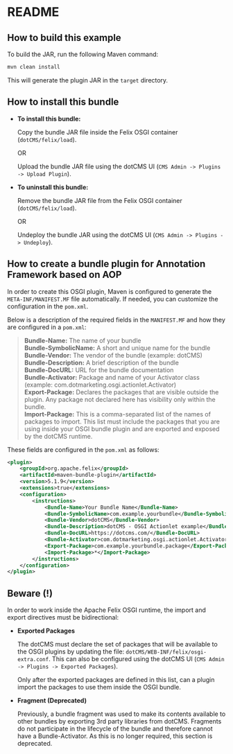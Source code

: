 # README

## How to build this example

To build the JAR, run the following Maven command: 
```sh
mvn clean install
```

This will generate the plugin JAR in the `target` directory.

## How to install this bundle

* **To install this bundle:**

  Copy the bundle JAR file inside the Felix OSGI container (`dotCMS/felix/load`).

  OR

  Upload the bundle JAR file using the dotCMS UI (`CMS Admin -> Plugins -> Upload Plugin`).

* **To uninstall this bundle:**

  Remove the bundle JAR file from the Felix OSGI container (`dotCMS/felix/load`).

  OR

  Undeploy the bundle JAR using the dotCMS UI (`CMS Admin -> Plugins -> Undeploy`).

## How to create a bundle plugin for Annotation Framework based on AOP  

In order to create this OSGI plugin, Maven is configured to generate the `META-INF/MANIFEST.MF` file automatically. If needed, you can customize the configuration in the `pom.xml`.

Below is a description of the required fields in the `MANIFEST.MF` and how they are configured in a `pom.xml`:

> **Bundle-Name:** The name of your bundle  
> **Bundle-SymbolicName:** A short and unique name for the bundle  
> **Bundle-Vendor:** The vendor of the bundle (example: dotCMS)  
> **Bundle-Description:** A brief description of the bundle  
> **Bundle-DocURL:** URL for the bundle documentation  
> **Bundle-Activator:** Package and name of your Activator class (example: com.dotmarketing.osgi.actionlet.Activator)  
> **Export-Package:** Declares the packages that are visible outside the plugin. Any package not declared here has visibility only within the bundle.  
> **Import-Package:** This is a comma-separated list of the names of packages to import. This list must include the packages that you are using inside your OSGI bundle plugin and are exported and exposed by the dotCMS runtime.

These fields are configured in the `pom.xml` as follows:

```xml
<plugin>
    <groupId>org.apache.felix</groupId>
    <artifactId>maven-bundle-plugin</artifactId>
    <version>5.1.9</version>
    <extensions>true</extensions>
    <configuration>
        <instructions>
            <Bundle-Name>Your Bundle Name</Bundle-Name>
            <Bundle-SymbolicName>com.example.yourbundle</Bundle-SymbolicName>
            <Bundle-Vendor>dotCMS</Bundle-Vendor>
            <Bundle-Description>dotCMS - OSGI Actionlet example</Bundle-Description>
            <Bundle-DocURL>https://dotcms.com/</Bundle-DocURL>
            <Bundle-Activator>com.dotmarketing.osgi.actionlet.Activator</Bundle-Activator>
            <Export-Package>com.example.yourbundle.package</Export-Package>
            <Import-Package>*</Import-Package>
        </instructions>
    </configuration>
</plugin>
```

## Beware (!)

In order to work inside the Apache Felix OSGI runtime, the import and export directives must be bidirectional:

* **Exported Packages**

  The dotCMS must declare the set of packages that will be available to the OSGI plugins by updating the file: `dotCMS/WEB-INF/felix/osgi-extra.conf`.
  This can also be configured using the dotCMS UI (`CMS Admin -> Plugins -> Exported Packages`).

  Only after the exported packages are defined in this list, can a plugin import the packages to use them inside the OSGI bundle.

* **Fragment (Deprecated)**

  Previously, a bundle fragment was used to make its contents available to other bundles by exporting 3rd party libraries from dotCMS. Fragments do not participate in the lifecycle of the bundle and therefore cannot have a Bundle-Activator. As this is no longer required, this section is deprecated.
